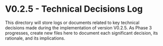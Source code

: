 # V0.2.5 - Technical Decisions Log

This directory will store logs or documents related to key technical decisions made during the implementation of version V0.2.5.
As Phase 3 progresses, create new files here to document each significant decision, its rationale, and its implications.
